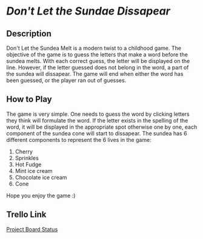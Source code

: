 # ***Don't Let the Sundae Dissapear*** 

## **Description**
Don't Let the Sundea Melt is a modern twist to a childhood game. The objective of the game is to guess the letters that make a word before the sundea melts. With each correct guess, the letter will be displayed on the line. However, if the letter guessed does not belong in the word, a part of the sundea will dissapear. The game will end when either the word has been guessed, or the player ran out of guesses. 

## **How to Play**
The game is very simple. One needs to guess the word by clicking letters they think will formulate the word. If the letter exists in the spelling of the word, it will be displayed in the appropriate spot otherwise one by one, each component of the sundea cone will start to dissapear. The sundea has 6 different components to represent the 6 lives in the game:
1. Cherry
2. Sprinkles
3. Hot Fudge
4. Mint ice cream
5. Chocolate ice cream
6. Cone

Hope you enjoy the game :)

## **Trello Link**
[Project Board Status](https://trello.com/invite/b/oARWz5b3/10f25b80180a7ebf8db8353a20e6cdd6/dont-let-the-sundea-dissapear)
